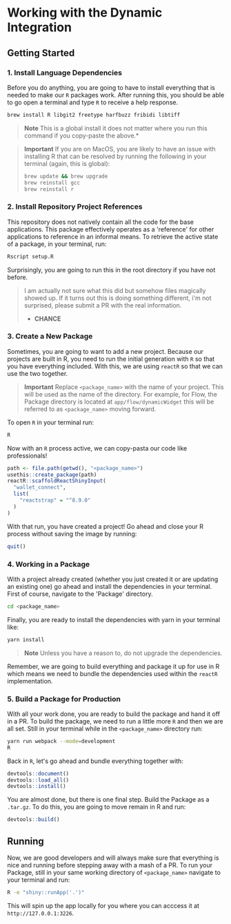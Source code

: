 # Working with the Dynamic Integration

## Getting Started

### 1.  Install Language Dependencies

Before you do anything, you are going to have to install everything that is needed to make our `R` packages work. After running this, you should be able to go open a terminal and type `R` to receive a help response.

```bash
brew install R libgit2 freetype harfbuzz fribidi libtiff  
```

> **Note**
> This is a global install it does not matter where you run this command if you copy-paste the above.* 

> **Important**
> If you are on MacOS, you are likely to have an issue with installing R that can be resolved by running the following in your terminal (again, this is global):
> 
> ```bash
> brew update && brew upgrade
> brew reinstall gcc
> brew reinstall r
> ```

### 2.  Install Repository Project References

This repository does not natively contain all the code for the base applications. This package effectively operates as a 'reference' for other applications to reference in an informal means. To retrieve the active state of a package, in your terminal, run:

```bash
Rscript setup.R
```

Surprisingly, you are going to run this in the root directory if you have not before.

> I am actually not sure what this did but somehow files magically showed up. If it turns out this is doing something different, i'm not surprised, please submit a PR with the real information.
> - **CHANCE**

### 3.  Create a New Package 

Sometimes, you are going to want to add a new project. Because our projects are built in R, you need to run the initial generation with `R` so that you have everything included. With this, we are using `reactR` so that we can use the two together.

> **Important**
> Replace `<package_name>` with the name of your project. This will be used as the name of the directory. For example, for Flow, the Package directory is located at `app/flow/dynamicWidget` this will be referred to as `<package_name>` moving forward.

To open `R` in your terminal run:

```bash
R
```

Now with an `R` process active, we can copy-pasta our code like professionals!

```R
path <- file.path(getwd(), "<package_name>")
usethis::create_package(path)
reactR::scaffoldReactShinyInput(
  "wallet_connect", 
  list(
    "reactstrap" = "^8.9.0"
  )
)
```

With that run, you have created a project! Go ahead and close your R process without saving the image by running:

```R
quit()
```

### 4. Working in a Package

With a project already created (whether you just created it or are updating an existing one) go ahead and install the dependencies in your terminal. First of course, navigate to the 'Package' directory.

```bash
cd <package_name>
```

Finally, you are ready to install the dependencies with yarn in your terminal like:

```bash
yarn install
```

> **Note**
> Unless you have a reason to, do not upgrade the dependencies.

Remember, we are going to build everything and package it up for use in R which means we need to bundle the dependencies used within the `reactR` implementation. 

### 5. Build a Package for Production 

With all your work done, you are ready to build the package and hand it off in a PR. To build the package, we need to run a little more `R` and then we are all set. Still in your terminal while in the `<package_name>` directory run:

```bash
yarn run webpack --mode=development 
R
```

Back in `R`, let's go ahead and bundle everything together with:

```R
devtools::document()
devtools::load_all()
devtools::install()
```

You are almost done, but there is one final step. Build the Package as a `.tar.gz`. To do this, you are going to move remain in R and run:

```R
devtools::build()
```

## Running

Now, we are good developers and will always make sure that everything is nice and running before stepping away with a mash of a PR. To run your Package, still in your same working directory of `<package_name>` navigate to your terminal and run:

```bash
R -e "shiny::runApp('.')"
```

This will spin up the app locally for you where you can acccess it at `http://127.0.0.1:3226`.